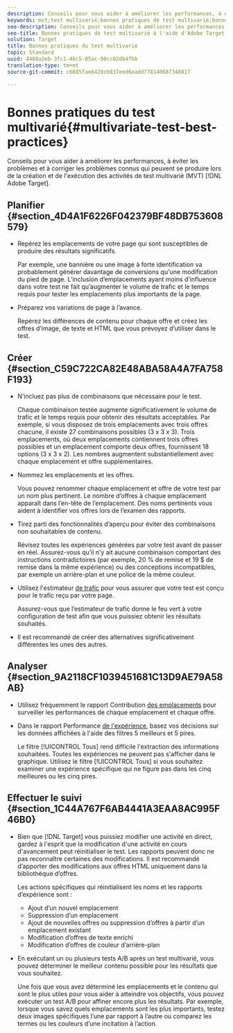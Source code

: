 ```yaml
---
description: Conseils pour vous aider à améliorer les performances, à éviter les problèmes et à corriger les problèmes connus qui peuvent se produire lors de la création et de l'exécution des activités de test multivarié dans Adobe Target.
keywords: mvt;test multivarié;bonnes pratiques de test multivarié;bonnes pratiques mvt;combinaisons mvt;rapports mvt
seo-description: Conseils pour vous aider à améliorer les performances, à éviter les problèmes et à corriger les problèmes connus qui peuvent se produire lors de la création et de l'exécution des activités de test multivarié dans Adobe Target.
seo-title: Bonnes pratiques de test multivarié à l'aide d'Adobe Target
solution: Target
title: Bonnes pratiques du test multivarié
topic: Standard
uuid: 4468a2eb-3fc1-4bc5-85ac-90cc02db4fbb
translation-type: tm+mt
source-git-commit: c6085fae6428cb837eed6eadd778140687348817

---
```



# Bonnes pratiques du test multivarié{#multivariate-test-best-practices}

Conseils pour vous aider à améliorer les performances, à éviter les problèmes et à corriger les problèmes connus qui peuvent se produire lors de la création et de l&#39;exécution des activités de test multivarié (MVT) [!DNL Adobe Target].

## Planifier {#section_4D4A1F6226F042379BF48DB753608579}

* Repérez les emplacements de votre page qui sont susceptibles de produire des résultats significatifs.

   Par exemple, une bannière ou une image à forte identification va probablement générer davantage de conversions qu&#39;une modification du pied de page. L’inclusion d’emplacements ayant moins d’influence dans votre test ne fait qu’augmenter le volume de trafic et le temps requis pour tester les emplacements plus importants de la page.
* Préparez vos variations de page à l’avance.

   Repérez les différences de contenu pour chaque offre et créez les offres d’image, de texte et HTML que vous prévoyez d’utiliser dans le test.

## Créer {#section_C59C722CA82E48ABA58A4A7FA758F193}

* N’incluez pas plus de combinaisons que nécessaire pour le test.

   Chaque combinaison testée augmente significativement le volume de trafic et le temps requis pour obtenir des résultats acceptables. Par exemple, si vous disposez de trois emplacements avec trois offres chacune, il existe 27 combinaisons possibles (3 x 3 x 3). Trois emplacements, où deux emplacements contiennent trois offres possibles et un emplacement comporte deux offres, fournissent 18 options (3 x 3 x 2). Les nombres augmentent substantiellement avec chaque emplacement et offre supplémentaires.

* Nommez les emplacements et les offres.

   Vous pouvez renommer chaque emplacement et offre de votre test par un nom plus pertinent. Le nombre d’offres à chaque emplacement apparaît dans l’en-tête de l’emplacement. Des noms pertinents vous aident à identifier vos offres lors de l’examen des rapports.

* Tirez parti des fonctionnalités d’aperçu pour éviter des combinaisons non souhaitables de contenu.

   Révisez toutes les expériences générées par votre test avant de passer en réel. Assurez-vous qu’il n’y ait aucune combinaison comportant des instructions contradictoires (par exemple, 20 % de remise et 19 $ de remise dans la même expérience) ou des conceptions incompatibles, par exemple un arrière-plan et une police de la même couleur.

* Utilisez l&#39;estimateur [de trafic](/help/c-activities/c-multivariate-testing/t-create-multivariate-test/traffic-estimator.md) pour vous assurer que votre test est conçu pour le trafic reçu par votre page.

   Assurez-vous que l’estimateur de trafic donne le feu vert à votre configuration de test afin que vous puissiez obtenir les résultats souhaités.
* Il est recommandé de créer des alternatives significativement différentes les unes des autres.

## Analyser {#section_9A2118CF1039451681C13D9AE79A58AB}

* Utilisez fréquemment le rapport Contribution [des emplacements](/help/c-reports/location-contribution-report.md) pour surveiller les performances de chaque emplacement et chaque offre.
* Dans le rapport Performance [de l&#39;expérience](/help/c-reports/experience-performance-report.md), basez vos décisions sur les données affichées à l&#39;aide des filtres 5 meilleurs et 5 pires.

   Le filtre [!UICONTROL Tous] rend difficile l&#39;extraction des informations souhaitées. Toutes les expériences ne peuvent pas s&#39;afficher dans le graphique. Utilisez le filtre [!UICONTROL Tous] si vous souhaitez examiner une expérience spécifique qui ne figure pas dans les cinq meilleures ou les cinq pires.

## Effectuer le suivi {#section_1C44A767F6AB4441A3EAA8AC995F46B0}

* Bien que [!DNL Target] vous puissiez modifier une activité en direct, gardez à l&#39;esprit que la modification d&#39;une activité en cours d&#39;avancement peut réinitialiser le test. Les rapports peuvent donc ne pas reconnaître certaines des modifications. Il est recommandé d’apporter des modifications aux offres HTML uniquement dans la bibliothèque d’offres.

   Les actions spécifiques qui réinitialisent les noms et les rapports d’expérience sont :

   * Ajout d’un nouvel emplacement
   * Suppression d’un emplacement
   * Ajout de nouvelles offres ou suppression d’offres à partir d’un emplacement existant
   * Modification d’offres de texte enrichi
   * Modification d’offres de couleur d’arrière-plan

* En exécutant un ou plusieurs tests A/B après un test multivarié, vous pouvez déterminer le meilleur contenu possible pour les résultats que vous souhaitez.

   Une fois que vous avez déterminé les emplacements et le contenu qui sont le plus utiles pour vous aider à atteindre vos objectifs, vous pouvez exécuter un test A/B pour affiner encore plus les résultats. Par exemple, lorsque vous savez quels emplacements sont les plus importants, testez deux images spécifiques l’une par rapport à l’autre ou comparez les termes ou les couleurs d’une incitation à l’action.

